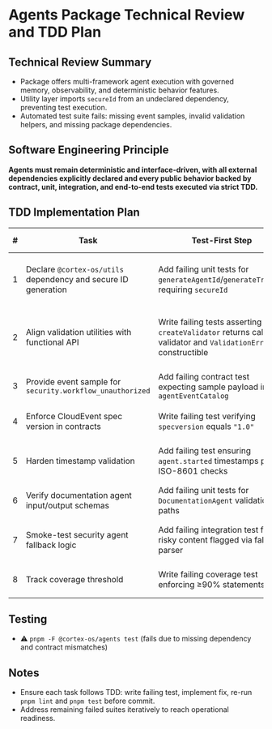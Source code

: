 # Agents Package Technical Review and TDD Plan

## Technical Review Summary
- Package offers multi-framework agent execution with governed memory, observability, and deterministic behavior features.
- Utility layer imports `secureId` from an undeclared dependency, preventing test execution.
- Automated test suite fails: missing event samples, invalid validation helpers, and missing package dependencies.

## Software Engineering Principle
**Agents must remain deterministic and interface-driven, with all external dependencies explicitly declared and every public behavior backed by contract, unit, integration, and end-to-end tests executed via strict TDD.**

## TDD Implementation Plan
| # | Task | Test-First Step | Implementation Step | Commit Message |
|---|------|-----------------|---------------------|----------------|
|1|Declare `@cortex-os/utils` dependency and secure ID generation|Add failing unit tests for `generateAgentId`/`generateTraceId` requiring `secureId`|Add dependency in `package.json` and ensure utilities delegate to workspace module|`feat(agents): add workspace utils dependency`|
|2|Align validation utilities with functional API|Write failing tests asserting `createValidator` returns callable validator and `ValidationError` is constructible|Refactor `createValidator` to return function, export `ValidationError` correctly|`fix(agents): standardize validation utilities`|
|3|Provide event sample for `security.workflow_unauthorized`|Add failing contract test expecting sample payload in `agentEventCatalog`|Add fixture and update catalog to include sample|`feat(agents): document unauthorized workflow event`|
|4|Enforce CloudEvent spec version in contracts|Write failing test verifying `specversion` equals `"1.0"`|Adjust schema parsing to require exact spec version|`fix(agents): validate CloudEvent spec version`|
|5|Harden timestamp validation|Add failing test ensuring `agent.started` timestamps pass ISO-8601 checks|Refine schema to parse/validate timestamps correctly|`fix(agents): enforce ISO-8601 event timestamps`|
|6|Verify documentation agent input/output schemas|Add failing unit tests for `DocumentationAgent` validation paths|Implement/adjust schema definitions and handlers|`feat(agents): validate documentation agent payloads`|
|7|Smoke-test security agent fallback logic|Add failing integration test for risky content flagged via fallback parser|Implement fallback handling and ensure event bus emits `agent.failed`|`feat(agents): support security fallback evaluation`|
|8|Track coverage threshold|Write failing coverage test enforcing ≥90% statements|Optimize tests/implementation to meet threshold|`chore(agents): enforce coverage threshold`|

## Testing
- ⚠️ `pnpm -F @cortex-os/agents test` (fails due to missing dependency and contract mismatches)

## Notes
- Ensure each task follows TDD: write failing test, implement fix, re-run `pnpm lint` and `pnpm test` before commit.
- Address remaining failed suites iteratively to reach operational readiness.
